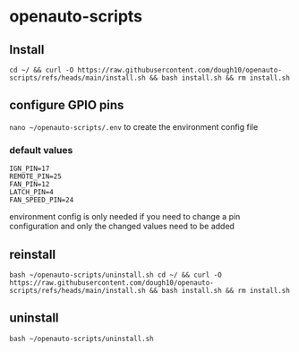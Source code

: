 # openauto-scripts

## Install

`cd ~/ && curl -O https://raw.githubusercontent.com/dough10/openauto-scripts/refs/heads/main/install.sh && bash install.sh && rm install.sh`

## configure GPIO pins

`nano ~/openauto-scripts/.env` to create the environment config file

### default values

`IGN_PIN=17`<br>
`REMOTE_PIN=25`<br>
`FAN_PIN=12`<br>
`LATCH_PIN=4`<br>
`FAN_SPEED_PIN=24`

environment config is only needed if you need to change a pin configuration and only the changed values need to be added

## reinstall

`bash ~/openauto-scripts/uninstall.sh cd ~/ && curl -O https://raw.githubusercontent.com/dough10/openauto-scripts/refs/heads/main/install.sh && bash install.sh && rm install.sh`

## uninstall

`bash ~/openauto-scripts/uninstall.sh`
